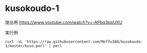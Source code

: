 # kusokoudo-1
提出用 https://www.youtube.com/watch?v=-APbq3ppUXU

実行例

`curl -sL 'https://raw.githubusercontent.com/Moffu360/kusokoudo-1/master/kuso.perl' | perl`
